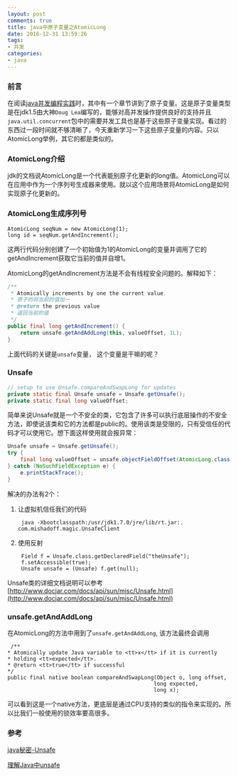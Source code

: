 ```yaml
---
layout: post
comments: true
title: java中原子变量之AtomicLong
date: 2016-12-31 13:59:26
tags:
- 并发
categories:
- java
---
```


### 前言

在阅读[java并发编程实践](https://item.jd.com/10922250.html)时，其中有一个章节讲到了原子变量。这是原子变量类型是在jdk1.5由大神`Doug Lea`编写的，能够对高并发操作提供良好的支持并且`java.util.concurrent`包中的需要并发工具也是基于这些原子变量实现。看过的东西过一段时间就不够清晰了，今天重新学习一下这些原子变量的内容。只以AtomicLong举例，其它的都是类似的。

<!-- more -->

### AtomicLong介绍

jdk的文档说AtomicLong是一个代表能别原子化更新的long值。AtomicLong可以在应用中作为一个序列号生成器来使用。就以这个应用场景将AtomicLong是如何实现原子化更新的。

### AtomicLong生成序列号

    AtomicLong seqNum = new AtomicLong(1);
    long id = seqNum.getAndIncrement();

这两行代码分别创建了一个初始值为1的AtomicLong的变量并调用了它的getAndIncrement获取它当前的值并自增1。

AtomicLong的getAndIncrement方法是不会有线程安全问题的。解释如下：

```java
/**
 * Atomically increments by one the current value.
 * 原子的将当前的值加一
 * @return the previous value 
 * 返回当前的值
 */
public final long getAndIncrement() {
    return unsafe.getAndAddLong(this, valueOffset, 1L);
}
```

上面代码的关键是`unsafe`变量， 这个变量是干嘛的呢？

### Unsafe

```java
// setup to use Unsafe.compareAndSwapLong for updates
private static final Unsafe unsafe = Unsafe.getUnsafe();
private static final long valueOffset;
```    

简单来说Unsafe就是一个不安全的类，它包含了许多可以执行底层操作的不安全方法，即使说该类和它的方法都是public的。使用该类是受限的，只有受信任的代码才可以使用它。想下面这样使用就会报异常：

```java
Unsafe unsafe = Unsafe.getUnsafe();
try {
    final long valueOffset = unsafe.objectFieldOffset(AtomicLong.class.getDeclaredField("value"));
} catch (NoSuchFieldException e) {
    e.printStackTrace();
}
```

解决的办法有2个：

1. 让虚拟机信任我们的代码
    
        java -Xbootclasspath:/usr/jdk1.7.0/jre/lib/rt.jar:. com.mishadoff.magic.UnsafeClient
        
2. 使用反射

        Field f = Unsafe.class.getDeclaredField("theUnsafe");
        f.setAccessible(true);
        Unsafe unsafe = (Unsafe) f.get(null);         

Unsafe类的详细文档说明可以参考[http://www.docjar.com/docs/api/sun/misc/Unsafe.html](http://www.docjar.com/docs/api/sun/misc/Unsafe.html)

### unsafe.getAndAddLong

在AtomicLong的方法中用到了`unsafe.getAndAddLong`, 该方法最终会调用

```
 /**
* Atomically update Java variable to <tt>x</tt> if it is currently
* holding <tt>expected</tt>.
* @return <tt>true</tt> if successful
*/
public final native boolean compareAndSwapLong(Object o, long offset,
                                              long expected,
                                              long x);
```

可以看到这是一个native方法，更底层是通过CPU支持的类似的指令来实现的。所以比我们一般使用的锁效率要高很多。


### 参考

[java秘密-Unsafe](http://mishadoff.com/blog/java-magic-part-4-sun-dot-misc-dot-unsafe/)

[理解Java中unsafe](http://www.javaworld.com/article/2952869/java-platform/understanding-sun-misc-unsafe.html)



                                              











